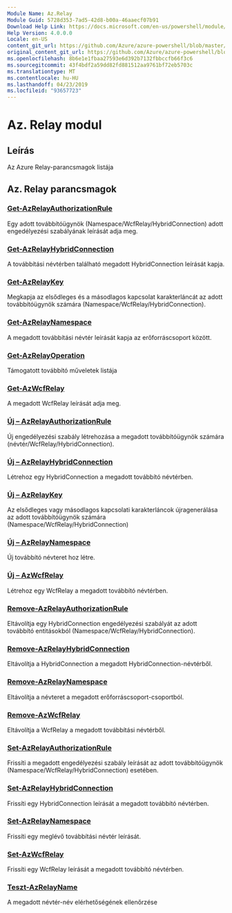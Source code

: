 ```yaml
---
Module Name: Az.Relay
Module Guid: 5728d353-7ad5-42d8-b00a-46aaecf07b91
Download Help Link: https://docs.microsoft.com/en-us/powershell/module/az.relay
Help Version: 4.0.0.0
Locale: en-US
content_git_url: https://github.com/Azure/azure-powershell/blob/master/src/Relay/Relay/help/Az.Relay.md
original_content_git_url: https://github.com/Azure/azure-powershell/blob/master/src/Relay/Relay/help/Az.Relay.md
ms.openlocfilehash: 8b6e1e1fbaa27593e6d392b7132fbbccfb66f3c6
ms.sourcegitcommit: 43f4bdf2a59dd82fd881512aa9761bf72eb5703c
ms.translationtype: MT
ms.contentlocale: hu-HU
ms.lasthandoff: 04/23/2019
ms.locfileid: "93657723"
---
```

# Az. Relay modul
## Leírás
Az Azure Relay-parancsmagok listája

## Az. Relay parancsmagok
### [Get-AzRelayAuthorizationRule](Get-AzRelayAuthorizationRule.md)
Egy adott továbbítóügynök (Namespace/WcfRelay/HybridConnection) adott engedélyezési szabályának leírását adja meg.

### [Get-AzRelayHybridConnection](Get-AzRelayHybridConnection.md)
A továbbítási névtérben található megadott HybridConnection leírását kapja.

### [Get-AzRelayKey](Get-AzRelayKey.md)
Megkapja az elsődleges és a másodlagos kapcsolat karakterláncát az adott továbbítóügynök számára (Namespace/WcfRelay/HybridConnection).

### [Get-AzRelayNamespace](Get-AzRelayNamespace.md)
A megadott továbbítási névtér leírását kapja az erőforráscsoport között.

### [Get-AzRelayOperation](Get-AzRelayOperation.md)
Támogatott továbbító műveletek listája

### [Get-AzWcfRelay](Get-AzWcfRelay.md)
A megadott WcfRelay leírását adja meg.

### [Új – AzRelayAuthorizationRule](New-AzRelayAuthorizationRule.md)
Új engedélyezési szabály létrehozása a megadott továbbítóügynök számára (névtér/WcfRelay/HybridConnection).

### [Új – AzRelayHybridConnection](New-AzRelayHybridConnection.md)
Létrehoz egy HybridConnection a megadott továbbító névtérben.

### [Új – AzRelayKey](New-AzRelayKey.md)
Az elsődleges vagy másodlagos kapcsolati karakterláncok újragenerálása az adott továbbítóügynök számára (Namespace/WcfRelay/HybridConnection)

### [Új – AzRelayNamespace](New-AzRelayNamespace.md)
Új továbbító névteret hoz létre.

### [Új – AzWcfRelay](New-AzWcfRelay.md)
Létrehoz egy WcfRelay a megadott továbbító névtérben.

### [Remove-AzRelayAuthorizationRule](Remove-AzRelayAuthorizationRule.md)
Eltávolítja egy HybridConnection engedélyezési szabályát az adott továbbító entitásokból (Namespace/WcfRelay/HybridConnection).

### [Remove-AzRelayHybridConnection](Remove-AzRelayHybridConnection.md)
Eltávolítja a HybridConnection a megadott HybridConnection-névtérből.

### [Remove-AzRelayNamespace](Remove-AzRelayNamespace.md)
Eltávolítja a névteret a megadott erőforráscsoport-csoportból. 

### [Remove-AzWcfRelay](Remove-AzWcfRelay.md)
Eltávolítja a WcfRelay a megadott továbbítási névtérből.

### [Set-AzRelayAuthorizationRule](Set-AzRelayAuthorizationRule.md)
Frissíti a megadott engedélyezési szabály leírását az adott továbbítóügynök (Namespace/WcfRelay/HybridConnection) esetében.

### [Set-AzRelayHybridConnection](Set-AzRelayHybridConnection.md)
Frissíti egy HybridConnection leírását a megadott továbbító névtérben.

### [Set-AzRelayNamespace](Set-AzRelayNamespace.md)
Frissíti egy meglévő továbbítási névtér leírását.

### [Set-AzWcfRelay](Set-AzWcfRelay.md)
Frissíti egy WcfRelay leírását a megadott továbbító névtérben.

### [Teszt-AzRelayName](Test-AzRelayName.md)
A megadott névtér-név elérhetőségének ellenőrzése

